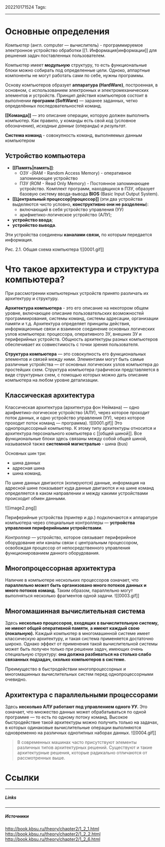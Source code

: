 202210171524
Tags:
___
# Основные определения

_Компьютер_ (англ. computer — вычислитель) - программируемое электронное устройство обработки [[1. Информация|информации]] для решнения задач поставленных пользователем.

Компьютер имеет **модульную** структуру, то есть функциональные блоки можно собирать под определенные цели. Одноко, аппартные компоненты не могут работать сами по себе, нужны программы.

Основу компьютеров образует **аппаратура (HardWare)**, построенная, в основном, с использованием электронных и электромеханических элементов и устройств. 
Принцип действия компьютеров состоит в выполнении **программ (SoftWare)** — заранее заданных, четко определённых последовательностей команд.

**[[Команда]]** — это описание операции, которую должен выполнить компьютер. Как правило, у команды есть свой _код_ (условное обозначение), _исходные данные_ (операнды) и _результат_.

**Система команд** - совокупность команд, выполняемых данным компьютером

## Устройство компьютера

- **[[Память|память]]**:
	- ОЗУ -(RAM - Random Access Memory) - оперативное запоминающее устройство
	- ПЗУ (ROM - Read Only Memory) - Постоянное запоминающее устройство. Комплект программ, находящихся в ПЗУ, образует базовую систему ввода-вывода **BIOS** (Basic Input Output System).
- **[[Центральный процессор|процессор]]** (эти два устройства выделяются чисто условно, **конструктивно они не разделены**):
	- включающий в себя устройство управления (УУ) 
	- арифметико-логическое устройство (АЛУ);
- **устройство ввода**;
- **устройство вывода**.

Эти устройства соединены **каналами связи,** по которым передается информация.

Рис. 2.1. Общая схема компьютера
![[0001.gif]]


# Что такое архитектура и структура компьютера?
При рассмотрении компьютерных устройств принято различать их архитектуру и структуру.

**Архитектура компьютера** - это его описание на некотором общем уровне, включающее описание пользовательских возможностей программирования, системы команд, системы адресации, организации памяти и т.д. Архитектура определяет принципы действия, информационные связи и взаимное соединение основных логических узлов компьютера: процессора, оперативного ЗУ, внешних ЗУ и периферийных устройств. Общность архитектуры разных компьютеров обеспечивает их совместимость с точки зрения пользователя.

**Структура компьютера** — это совокупность его функциональных элементов и связей между ними. Элементами могут быть самые различные устройства — от основных логических узлов компьютера до простейших схем. Структура компьютера графически представляется в виде структурных схем, с помощью которых можно дать описание компьютера на любом уровне детализации.


## Классическая архитектура

Классическая архитектура (архитектура фон Неймана) — одно арифметико-логическое устройство (АЛУ), через которое проходит поток данных, и одно устройство управления (УУ), через которое проходит поток команд — программа). 
![[0001.gif]]
Это однопроцессорный компьютер.   К этому типу архитектуры относится и архитектура персонального компьютера с [[общей шиной]]. 
Все функциональные блоки здесь связаны между собой общей шиной, называемой также **системной магистралью** - шина (bus)

Основных шин три: 
- шина данных
- адресная шина
- шина команд.

По шине данных двигаются (копируются) данные, информация на адресной шине показывает куда данные двигаются и на шине команд определяется в каком направлении и между какими устройствами происходит обмен данными.

![[image2.png]]

Периферийные устройства (принтер и др.) подключаются к аппаратуре компьютера через специальные контроллеры — **устройства управления периферийными устройствами**.

_Контроллер_ — устройство, которое связывает периферийное оборудование или каналы связи с центральным процессором, освобождая процессор от непосредственного управления функционированием данного оборудования.

## Многопроцессорная архитектура

Наличие в компьютере нескольких процессоров означает, что **параллельно может быть организовано много потоков данных и много потоков команд**. Таким образом, параллельно могут выполняться несколько фрагментов одной задачи. 
![[0003.gif]]

## Многомашинная вычислительная система

Здесь **несколько процессоров, входящих в вычислительную систему, не имеют общей оперативной памяти**, **а имеют каждый свою (локальную).** Каждый компьютер в многомашинной системе имеет классическую архитектуру, и такая система применяется достаточно широко. Однако эффект от применения такой вычислительной системы может быть получен только при решении задач, имеющих очень специальную структуру: **она должна разбиваться на столько слабо связанных подзадач, сколько компьютеров в системе.**

Преимущество в быстродействии многопроцессорных и многомашинных вычислительных систем перед однопроцессорными очевидно.

## Архитектура с параллельными процессорами
Здесь **несколько АЛУ работают под управлением одного УУ.** Это означает, что множество данных может обрабатываться по одной программе — то есть по одному потоку команд. Высокое быстродействие такой архитектуры можно получить только на задачах, в которых одинаковые вычислительные операции выполняются одновременно на различных однотипных наборах данных.
![[0004.gif]]


>В современных машинах часто присутствуют элементы различных типов архитектурных решений. Существуют и такие архитектурные решения, которые радикально отличаются от рассмотренных выше.

# Ссылки
___
##### Links


---
##### Источники
http://book.kbsu.ru/theory/chapter2/1_2_1.html
http://book.kbsu.ru/theory/chapter2/1_2_2.html
http://book.kbsu.ru/theory/chapter2/1_2_6.html